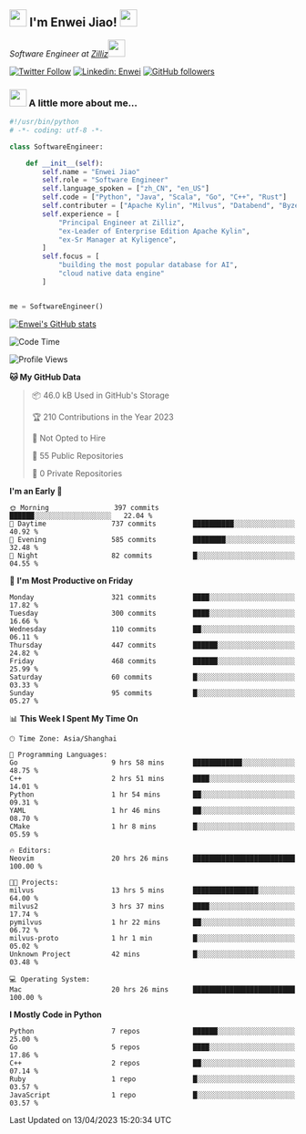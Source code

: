 <h2><img src="https://emojis.slackmojis.com/emojis/images/1531849430/4246/blob-sunglasses.gif?1531849430" width="30"/> I'm  Enwei Jiao! <img src="https://media.giphy.com/media/juBt25nT1KGys/giphy.gif" width=30> </h2>
<!-- <img align='right' src="https://media.giphy.com/media/M9gbBd9nbDrOTu1Mqx/giphy.gif" width="230"> -->
<p><em>Software Engineer at <a href="https://zilliz.com/">Zilliz</a><img src="https://media.giphy.com/media/WUlplcMpOCEmTGBtBW/giphy.gif" width="30"></em></p>

[![Twitter Follow](https://img.shields.io/twitter/follow/misteranmol?label=Follow)](https://twitter.com/intent/follow?screen_name=EnweiJiao)
[![Linkedin: Enwei](https://img.shields.io/badge/-enwei-blue?style=&logo=Linkedin&logoColor=white&link=https://www.linkedin.com/in/enwei-jiao-41192a97)](https://www.linkedin.com/in/enwei-jiao-41192a97/)
[![GitHub followers](https://img.shields.io/github/followers/jiaoew1991?label=Follow&style=social)](https://github.com/jiaoew1991)


### <img src="https://media.giphy.com/media/VgCDAzcKvsR6OM0uWg/giphy.gif" width="30"> A little more about me...  

```python
#!/usr/bin/python
# -*- coding: utf-8 -*-

class SoftwareEngineer:

    def __init__(self):
        self.name = "Enwei Jiao"
        self.role = "Software Engineer"
        self.language_spoken = ["zh_CN", "en_US"]
        self.code = ["Python", "Java", "Scala", "Go", "C++", "Rust"]
        self.contributer = ["Apache Kylin", "Milvus", "Databend", "Byzer-Lang"]
        self.experience = [
            "Principal Engineer at Zilliz",
            "ex-Leader of Enterprise Edition Apache Kylin",
            "ex-Sr Manager at Kyligence",
        ]
        self.focus = [
            "building the most popular database for AI",
            "cloud native data engine"
        ]


me = SoftwareEngineer()
```

[![Enwei's GitHub stats](https://github-readme-stats.vercel.app/api?username=jiaoew1991&count_private=true&show_icons=true)](https://github.com/jiaoew1991/jiaoew1991)

<!-- [![Top Langs](https://github-readme-stats.vercel.app/api/top-langs/?username=jiaoew1991&layout=compact)](https://github.com/jiaoew1991/jiaoew1991) -->

<!--START_SECTION:waka-->
![Code Time](http://img.shields.io/badge/Code%20Time-632%20hrs%2024%20mins-blue)

![Profile Views](http://img.shields.io/badge/Profile%20Views-0-blue)

**🐱 My GitHub Data** 

> 📦 46.0 kB Used in GitHub's Storage 
 > 
> 🏆 210 Contributions in the Year 2023
 > 
> 🚫 Not Opted to Hire
 > 
> 📜 55 Public Repositories 
 > 
> 🔑 0 Private Repositories 
 > 
**I'm an Early 🐤** 

```text
🌞 Morning                397 commits         ██████░░░░░░░░░░░░░░░░░░░   22.04 % 
🌆 Daytime                737 commits         ██████████░░░░░░░░░░░░░░░   40.92 % 
🌃 Evening                585 commits         ████████░░░░░░░░░░░░░░░░░   32.48 % 
🌙 Night                  82 commits          █░░░░░░░░░░░░░░░░░░░░░░░░   04.55 % 
```
📅 **I'm Most Productive on Friday** 

```text
Monday                   321 commits         ████░░░░░░░░░░░░░░░░░░░░░   17.82 % 
Tuesday                  300 commits         ████░░░░░░░░░░░░░░░░░░░░░   16.66 % 
Wednesday                110 commits         ██░░░░░░░░░░░░░░░░░░░░░░░   06.11 % 
Thursday                 447 commits         ██████░░░░░░░░░░░░░░░░░░░   24.82 % 
Friday                   468 commits         ██████░░░░░░░░░░░░░░░░░░░   25.99 % 
Saturday                 60 commits          █░░░░░░░░░░░░░░░░░░░░░░░░   03.33 % 
Sunday                   95 commits          █░░░░░░░░░░░░░░░░░░░░░░░░   05.27 % 
```


📊 **This Week I Spent My Time On** 

```text
🕑︎ Time Zone: Asia/Shanghai

💬 Programming Languages: 
Go                       9 hrs 58 mins       ████████████░░░░░░░░░░░░░   48.75 % 
C++                      2 hrs 51 mins       ████░░░░░░░░░░░░░░░░░░░░░   14.01 % 
Python                   1 hr 54 mins        ██░░░░░░░░░░░░░░░░░░░░░░░   09.31 % 
YAML                     1 hr 46 mins        ██░░░░░░░░░░░░░░░░░░░░░░░   08.70 % 
CMake                    1 hr 8 mins         █░░░░░░░░░░░░░░░░░░░░░░░░   05.59 % 

🔥 Editors: 
Neovim                   20 hrs 26 mins      █████████████████████████   100.00 % 

🐱‍💻 Projects: 
milvus                   13 hrs 5 mins       ████████████████░░░░░░░░░   64.00 % 
milvus2                  3 hrs 37 mins       ████░░░░░░░░░░░░░░░░░░░░░   17.74 % 
pymilvus                 1 hr 22 mins        ██░░░░░░░░░░░░░░░░░░░░░░░   06.72 % 
milvus-proto             1 hr 1 min          █░░░░░░░░░░░░░░░░░░░░░░░░   05.02 % 
Unknown Project          42 mins             █░░░░░░░░░░░░░░░░░░░░░░░░   03.48 % 

💻 Operating System: 
Mac                      20 hrs 26 mins      █████████████████████████   100.00 % 
```

**I Mostly Code in Python** 

```text
Python                   7 repos             ██████░░░░░░░░░░░░░░░░░░░   25.00 % 
Go                       5 repos             ████░░░░░░░░░░░░░░░░░░░░░   17.86 % 
C++                      2 repos             ██░░░░░░░░░░░░░░░░░░░░░░░   07.14 % 
Ruby                     1 repo              █░░░░░░░░░░░░░░░░░░░░░░░░   03.57 % 
JavaScript               1 repo              █░░░░░░░░░░░░░░░░░░░░░░░░   03.57 % 
```




 Last Updated on 13/04/2023 15:20:34 UTC
<!--END_SECTION:waka-->
